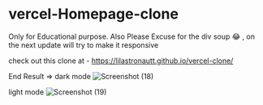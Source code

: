 # vercel-Homepage-clone
Only for Educational purpose. Also Please Excuse for the div soup 😂 , on the next update will try to make it responsive


check out this clone at - https://lilastronautt.github.io/vercel-clone/

End Result =>
dark mode
![Screenshot (18)](https://user-images.githubusercontent.com/78983125/176506634-8b159029-c522-4340-8410-36e3fbc6f03e.png)

light mode 
![Screenshot (19)](https://user-images.githubusercontent.com/78983125/176506698-cf691921-86d8-4fc3-a5f6-13bf5a31c970.png)
